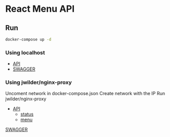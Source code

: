 # React Menu API

## Run
```bash
docker-compose up -d
```

### Using localhost
- [API](http://localhost:88/api/v1)
- [SWAGGER](http://localhost:8080)

### Using jwilder/nginx-proxy
Uncoment network in docker-compose.json
Create network with the IP
Run jwilder/nginx-proxy
- [API](http://api.react-menu.local/api/v1)
  - [status](http://api.react-menu.local/api/v1)
  - [menu](http://api.react-menu.local/api/v1/menu)

[SWAGGER](http://swagger.react-menu.local)
